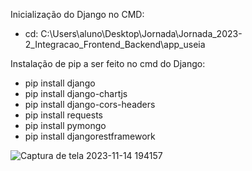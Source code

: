 Inicialização do Django no CMD:
- cd: C:\Users\aluno\Desktop\Jornada\Jornada_2023-2_Integracao_Frontend_Backend\app_useia

Instalação de pip a ser feito no cmd do Django:
- pip install django
- pip install django-chartjs
- pip install django-cors-headers
- pip install requests
- pip install pymongo
- pip install djangorestframework
  
![Captura de tela 2023-11-14 194157](https://github.com/ikedayuji/Jornada_2023-2_Integracao_Frontend_Backend/assets/93358246/d7d84f7e-8d7c-44b0-994a-51326234ea62)
